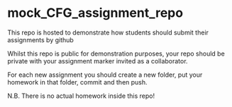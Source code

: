 # mock_CFG_assignment_repo
This repo is hosted to demonstrate how students should submit their assignments by github

Whilst this repo is public for demonstration purposes, your repo should be private with your assignment marker invited as a collaborator.

For each new assignment you should create a new folder, put your homework in that folder, commit and then push.

N.B. There is no actual homework inside this repo!